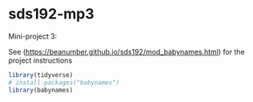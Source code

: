 sds192-mp3
================

Mini-project 3:

See (<https://beanumber.github.io/sds192/mod_babynames.html>) for the
project instructions

``` r
library(tidyverse)
# install.packages("babynames")
library(babynames)
```
